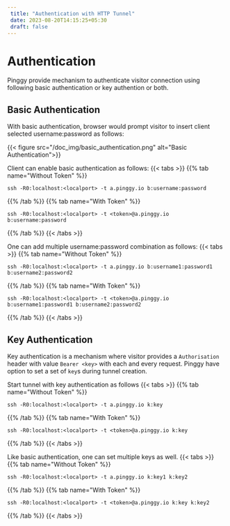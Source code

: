 ```yaml
---
 title: "Authentication with HTTP Tunnel" 
 date: 2023-08-20T14:15:25+05:30 
 draft: false 
---
```


# Authentication

Pinggy provide mechanism to authenticate visitor connection using following basic authentication or key authention or both.

## Basic Authentication

With basic authentication, browser would prompt visitor to insert client selected username:password as follows:

{{< figure src="/doc_img/basic_authentication.png" alt="Basic Authentication">}}

Client can enable basic authentication as follows:
{{< tabs >}}
{{% tab name="Without Token" %}}
```
ssh -R0:localhost:<localport> -t a.pinggy.io b:username:password
```
{{% /tab %}}
{{% tab name="With Token" %}}
```
ssh -R0:localhost:<localport> -t <token>@a.pinggy.io b:username:password
```
{{% /tab %}}
{{< /tabs >}}

One can add multiple username:password combination as follows:
{{< tabs >}}
{{% tab name="Without Token" %}}
```
ssh -R0:localhost:<localport> -t a.pinggy.io b:username1:password1 b:username2:password2
```
{{% /tab %}}
{{% tab name="With Token" %}}
```
ssh -R0:localhost:<localport> -t <token>@a.pinggy.io b:username1:password1 b:username2:password2
```
{{% /tab %}}
{{< /tabs >}}

## Key Authentication

Key authentication is a mechanism where visitor provides a `Authorisation` header with value `Bearer <key>` with each and every request. Pinggy have option to set a set of `key`s during tunnel creation.

Start tunnel with key authentication as follows
{{< tabs >}}
{{% tab name="Without Token" %}}
```
ssh -R0:localhost:<localport> -t a.pinggy.io k:key
```
{{% /tab %}}
{{% tab name="With Token" %}}
```
ssh -R0:localhost:<localport> -t <token>@a.pinggy.io k:key
```
{{% /tab %}}
{{< /tabs >}}

Like basic authentication, one can set multiple keys as well.
{{< tabs >}}
{{% tab name="Without Token" %}}
```
ssh -R0:localhost:<localport> -t a.pinggy.io k:key1 k:key2
```
{{% /tab %}}
{{% tab name="With Token" %}}
```
ssh -R0:localhost:<localport> -t <token>@a.pinggy.io k:key k:key2
```
{{% /tab %}}
{{< /tabs >}}
